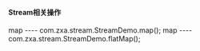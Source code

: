 #### Stream相关操作
map ---- com.zxa.stream.StreamDemo.map();
map ---- com.zxa.stream.StreamDemo.flatMap();